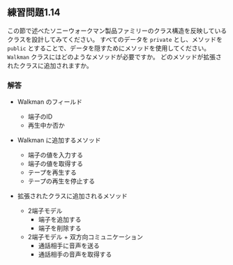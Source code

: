 ## 練習問題1.14

この節で述べたソニーウォークマン製品ファミリーのクラス構造を反映しているクラスを設計してみてください。
すべてのデータを `private` とし、メソッドを `public` とすることで、データを隠すためにメソッドを使用してください。
`Walkman` クラスにはどのようなメソッドが必要ですか。
どのメソッドが拡張されたクラスに追加されますか。

### 解答

- Walkman のフィールド
	- 端子のID
	- 再生中か否か

- Walkman に追加するメソッド
	- 端子の値を入力する
	- 端子の値を取得する
	- テープを再生する
	- テープの再生を停止する

- 拡張されたクラスに追加されるメソッド
	- 2端子モデル
		- 端子を追加する
		- 端子を削除する
	- 2端子モデル + 双方向コミュニケーション
		- 通話相手に音声を送る
		- 通話相手の音声を取得する
